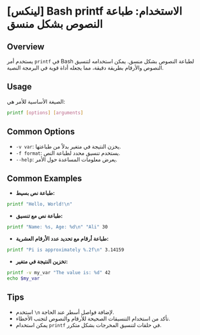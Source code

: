 # [لينكس] Bash printf الاستخدام: طباعة النصوص بشكل منسق

## Overview
يستخدم أمر `printf` في Bash لطباعة النصوص بشكل منسق. يمكن استخدامه لتنسيق النصوص والأرقام بطريقة دقيقة، مما يجعله أداة قوية في البرمجة النصية.

## Usage
الصيغة الأساسية للأمر هي:

```bash
printf [options] [arguments]
```

## Common Options
- `-v var`: يخزن النتيجة في متغير بدلاً من طباعتها.
- `-f format`: يستخدم تنسيق محدد لطباعة النص.
- `--help`: يعرض معلومات المساعدة حول الأمر.

## Common Examples
- **طباعة نص بسيط:**

```bash
printf "Hello, World!\n"
```

- **طباعة نص مع تنسيق:**

```bash
printf "Name: %s, Age: %d\n" "Ali" 30
```

- **طباعة أرقام مع تحديد عدد الأرقام العشرية:**

```bash
printf "Pi is approximately %.2f\n" 3.14159
```

- **تخزين النتيجة في متغير:**

```bash
printf -v my_var "The value is: %d" 42
echo $my_var
```

## Tips
- استخدم `\n` لإضافة فواصل أسطر عند الحاجة.
- تأكد من استخدام التنسيقات الصحيحة للأرقام والنصوص لتجنب الأخطاء.
- يمكن استخدام `printf` في حلقات لتنسيق المخرجات بشكل متكرر.